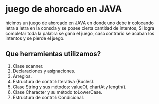 # juego de ahorcado en JAVA

hicimos un juego de ahorcado en JAVA en donde uno debe ir colocando letra a letra en la consola y se posee cierta cantidad de intentos, Si logra completar toda la palabra se gana el juego, caso contrario se acaban los intentos y se pierde el juego.

## Que herramientas utilizamos?

1. Clase scanner.
2. Declaraciones y asignaciones.
3. Arreglos.
4. Estructura de control: Iterativa (Bucles).
5. Clase String y sus métodos: valueOf, chartAt y length().
6. Clase Character y su método toLowerCase.
7. Estructura de control: Condicional.